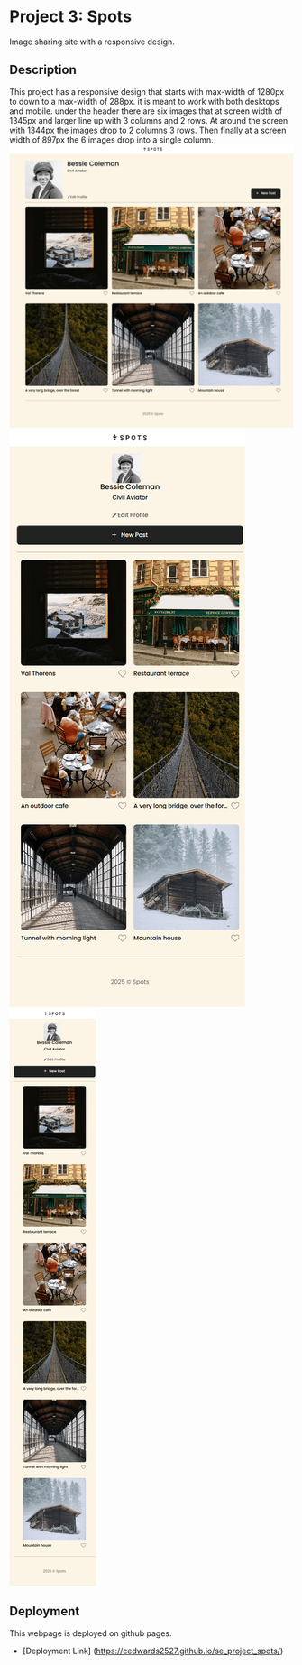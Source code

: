 # Project 3: Spots

Image sharing site with a responsive design.

## Description

This project has a responsive design that starts with max-width of 1280px to down to a max-width of 288px. it is meant to work with both desktops and mobile. under the header there are six images that at screen width of 1345px and larger line up with 3 columns and 2 rows. At around the screen with 1344px the images drop to 2 columns 3 rows. Then finally at a screen width of 897px the 6 images drop into a single column.
![project_image_1](images/full_project_img.png)
![project_image_2](images/half_project_img.png)
![project_image_3](images/small_project_img.png)

## Deployment

This webpage is deployed on github pages.

- [Deployment Link] (https://cedwards2527.github.io/se_project_spots/)
